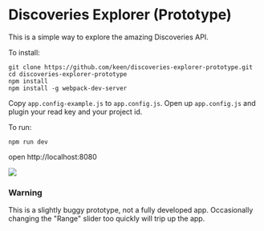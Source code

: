 Discoveries Explorer (Prototype)
========

This is a simple way to explore the amazing Discoveries API.

To install:
```shell
git clone https://github.com/keen/discoveries-explorer-prototype.git
cd discoveries-explorer-prototype
npm install
npm install -g webpack-dev-server
```

Copy `app.config-example.js` to `app.config.js`. Open up `app.config.js` and
plugin your read key and your project id.

To run:
```shell
npm run dev
```
open http://localhost:8080

![](https://github.com/keen/discoveries-explorer-prototype/blob/master/screen_shot.png?raw=true)

### Warning

This is a slightly buggy prototype, not a fully developed app.
Occasionally changing the "Range" slider too quickly will trip up the app.
